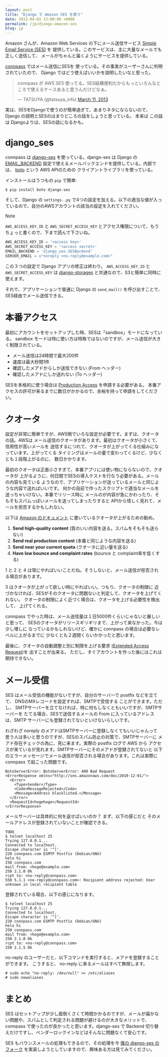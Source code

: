 ```yaml
---
layout: post
title: "Django で Amazon SES を使う"
date: 2013-04-01 13:00:00 +0000
permalink: /jp/django-amazon-ses
blog: jp
---
```


Amazon さんが、Amazon Web Services の下にメール送信サービス [Simple Email Service
(SES)](http://aws.amazon.com/jp/ses/) を
提供している。このサービスは、主に大量なメールでも正しく送信して、
メールがちゃんと届くようにサービスを提供している。

[connpass](http://connpass.com/) ではメール送信にSESを
使っている。その事実がユーザーさんに判明されていたので、
Django ではどう使えばいいかを説明したいなと思った。

<blockquote class="twitter-tweet" data-partner="tweetdeck"><p>connpass が AWS SES 使ってる。SES結構便利だからもっといろんなところで使えるケースあると思うんだけどなぁ。</p>&mdash; TATSUYA (@tatsuya_info) <a href="https://twitter.com/tatsuya_info/status/311118030593720320">March 11, 2013</a></blockquote>

実は、SESをDjangoで使うのが簡単過ぎて、あまりネタにならないので、 Django の説明とSESのはまりどころの話をしょうと思っている。
本来は この話は Djangoよりは、SESの話になるかも。

# django\_ses

connpass は [django-ses](https://github.com/hmarr/django_ses/)
を使っている。django-ses は Django の
[EMAIL\_BACKEND](https://docs.djangoproject.com/en/1.5/ref/settings/#email-backend)
設定で使えるメールバックエンドを提供している。内部では、
[boto](http://docs.pythonboto.org/en/latest/) という AWS APIのための
クライアントライブラリを使っている。

インストールはうつもの `pip` で簡単:

    $ pip install boto django-ses

そして、Django の `settings..py`
で4つの設定を加える。以下の適当な値が入っているので、自分のAWSアカウントの該当の設定を入れてください。

<div class="note">

<div class="title">

Note

</div>

`AWS_ACCESS_KEY_ID` と `AWS_SECRET_ACCESS_KEY`
とアクセス権限について、もうちょっと書くので、下まで読んで下さいね。

</div>

``` python
AWS_ACCESS_KEY_ID = '<access key>'
AWS_SECRET_ACCESS_KEY = '<access secret>'
EMAIL_BACKEND = 'django_ses.SESBackend'
SERVER_EMAIL = u"noreply <no-reply@example.com>"
```

この３つの設定で Django アプリの修正は終わり。 `AWS_ACCESS_KEY_ID` と
`AWS_SECRET_ACCESS_KEY` は
[django-storages](http://django-storages.readthedocs.org/en/latest/)
と共通なので、S3と簡単に同時に使えます。

それで、アプリケーションで普通に Django の `send_mail()` を呼び出すことで、SES経由でメール送信できる。

# 本番アクセス

最初にアカウントをセットアップした時、SESは「sandbox」モードになっている。 sandbox
モードは特に使い方は特殊ではないのですが、メール送信が大きく制限されている。

  - メール送信は24時間で最大200件
  - 速度は最大秒間1件
  - 確認したメアドからしか送信できない (From ヘッダー)
  - 確認したメアドにしか送れない (To ヘッダー)

SESを本格的に使う場合は [Production
Access](http://docs.aws.amazon.com/ses/latest/DeveloperGuide/request-production-access.html)
を申請する必要がある。 本番アクセスの許可が来るまでに数日がかかるので、余裕を持って申請をしてください。

# クオータ

設定が非常に簡単ですが、AWS側でいろな設定が必要です。まずは、クオータの話。AWSは
メール送信のクオータがあります。最初はクオータが小さくて、信用性が高いメールを
送信するにつれて、クオータが上がってくる仕組みになっています。上がってくる
タイミングはメールの量で変わってくるけど、少なくとも１段階上がるのに、
数日かかります。

最初のクオータは正直小さすぎて、本番アプリには使い物にならないので、クオータが
上がるように、何日間でSESの導入テストを行なう必要がある。メールの内容も見ている
ようなので、アプリケーションが送っているメールと同じような内容で送ればいいです。
何かの自前で作ったスクリプトで適当なメールを送っちゃいけない。本番でリリース時に
メールのが内容が急にかわったり、そもそもスパムっぽいメールを送ってしまったりすると APIから怪しく見れて、メールを拒否するかもしれない。

以下は [Amazon
のドキュメント](http://docs.aws.amazon.com/ses/latest/DeveloperGuide/increase-sending-limits.html)
に書いているクオータが上がるための勧め。

1.  **Send high-quality content** (質のいい内容を送る。スパムをそもそも送らない)
2.  **Send real production content** (本番と同じような内容を送る)
3.  **Send near your current quota** (クオータに近い量を送る)
4.  **Have low bounce and complaint rates** (bounce と complaint率を低くする)

1 と 2 と 4 は常にやればいいことだね。そうしないと、メール送信が拒否される場合があります。

3 はクオータが上がって欲しい時にやればいい。つもり、クオータの制限に
近づかなければ、SESがそのクオータに問題ないと判定して、クオータを上げてくれない。
クオータの制限によく近づく場合は、クオータを上げる必要性を検出して、 上げてくれる。

connpass でやった時は、メール送信量は１日5000件くらいじゃないと厳しいと思って、
SESのクオータがリリースギリギリまで、上がって来なかった。今は少し増しに
なっているかもしれないけど、確かに connpass の場合は必要なレベルに上がるまでに 少なくとも２週間くらいかかったと思います。

最後に、クオータの自動調整と別に制限を上げる要求 ([Extended Access
Request](http://docs.aws.amazon.com/ses/latest/DeveloperGuide/submit-extended-access-request.html))を
出すことが出来る。 ただし、すぐアカウントを作った後にはこれは期待できない。

# メール受信

SES はメール受信の機能がないですが、自分のサーバーで postfix などを立てて、 DNSのMXレコードを設定すれば、SMTPで受信する
ことができます。ただし、 SMTPサーバーを立てなければ、特に何もしなくともいいですが、SMTPサーバーを
たてる場合、SESで送信するメールの From に入っているアドレスは、SMTP
サーバーにも登録されてないといけないらしいです。

わざわざ noreply のメアドはSMTPサーバーに登録しなくてもいいじゃんって
思う人は多いと思うのですが、SESのスパム防止の対策で、SMTPサーバーに
メアド存在チェックの為に、見に来ます。実際の postfix ログで AWS から
アクセスが来ているが見れます。SMTPサーバーにそのメアドが登録されてないと
以下のエラーメッセージでメール送信が拒否される場合があります。これは実際に connpass で起こった問題です。

    BotoServerError: BotoServerError: 400 Bad Request
    <ErrorResponse xmlns="http://ses.amazonaws.com/doc/2010-12-01/">
      <Error>
        <Type>Sender</Type>
        <Code>MessageRejected</Code>
        <Message>Address blacklisted.</Message>
      </Error>
      <RequestId>hogehoge</RequestId>
    </ErrorResponse>

メールサーバーは具体的に何を返せばいいのか？ まず、以下の感じだと そのメールアドレスが登録されていないことが確認できる。

    TODO
    $ telnet localhost 25
    Trying 127.0.0.1...
    Connected to localhost.
    Escape character is '^]'.
    220 connpass.com ESMTP Postfix (Debian/GNU)
    helo hi
    250 connpass.com
    mail from: <hoge@example.com>
    250 2.1.0 Ok
    rcpt to: <no-reply@connpass.com>
    550 5.1.1 <no-reply@connpass.com>: Recipient address rejected: User unknown in local recipient table

登録されている場合、以下の感じになります。

    $ telnet localhost 25
    Trying 127.0.0.1...
    Connected to localhost.
    Escape character is '^]'.
    220 connpass.com ESMTP Postfix (Debian/GNU)
    helo hi
    250 connpass.com
    mail from: <hoge@example.com>
    250 2.1.0 Ok
    rcpt to: <no-reply@connpass.com>
    250 2.1.5 Ok

no-reply のユーザーだと、以下コマンドを実行すると、メアドを登録することができます。 こうすると、 no-reply
に来るメールはすべて無視します。

    # sudo echo "no-reply: /dev/null" >> /etc/aliases
    # sudo newaliases

# まとめ

SES
はセットアップが少し面倒くさくて時間かかるのですが、メールが届かない問題や、スパムとして判定される問題が避けるのが大きなメリットで、connpass
で使ったのが良かったと思います。django-ses で Backend
切り替えだけですし、ベンダーロックインなどはそんなに問題なくて安心です。

SES もバウンスメールの処理もできるので、その処理を今 [僕の django-ses
のフォーク](https://github.com/IanLewis/django-ses/compare/master...bounce_notifications)
を実装しようとしていますので、興味ある方は見てみてください。
